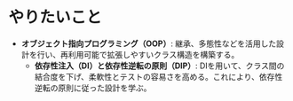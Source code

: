 # やりたいこと
- **オブジェクト指向プログラミング（OOP）**: 継承、多態性などを活用した設計を行い、再利用可能で拡張しやすいクラス構造を構築する。
  - **依存性注入（DI）と依存性逆転の原則（DIP）**: DIを用いて、クラス間の結合度を下げ、柔軟性とテストの容易さを高める。これにより、依存性逆転の原則に従った設計を学ぶ。
